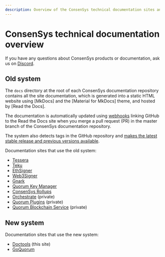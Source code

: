 ```yaml
---
description: Overview of the ConsenSys technical documentation sites and systems
---
```


# ConsenSys technical documentation overview

If you have any questions about ConsenSys products or documentation, ask us on [Discord](https://discord.gg/6cfyqRGbzq).

## Old system

The `docs` directory at the root of each ConsenSys documentation repository contains all the site documentation, which is generated into a static HTML website using [MkDocs] and the [Material for MkDocs] theme, and hosted by [Read the Docs].

The documentation is automatically updated using [webhooks](https://docs.readthedocs.io/en/stable/integrations.html) linking GitHub to the Read the Docs site when you merge a pull request (PR) in the master branch of the ConsenSys documentation repository.

The system also detects tags in the GitHub repository and [makes the latest stable release and previous versions available](Documentation-release-process).

Documentation sites that use the old system:

- [Tessera](https://github.com/Consensys/doc.tessera)
- [Teku](https://github.com/Consensys/doc.teku)
- [EthSigner](https://github.com/Consensys/doc.ethsigner)
- [Web3Signer](https://github.com/Consensys/doc.web3signer)
- [Gnark](https://github.com/consensys/doc.gnark)
- [Quorum Key Manager](https://github.com/consensys/doc.quorum-key-manager)
- [ConsenSys Rollups](https://github.com/consensys/doc.rollups)
- [Orchestrate](https://github.com/Consensys/doc.orchestrate) (private)
- [Quorum Plugins](https://github.com/Consensys/doc.quorumplugins) (private)
- [Quorum Blockchain Service](https://github.com/consensys/doc.qbs) (private)

## New system

Documentation sites that use the new system:

- [Doctools](https://consensys.net/docs/doctools/en/stable/) (this site)
- [GoQuorum](https://consensys.net/docs/goquorum/en/stable/)
